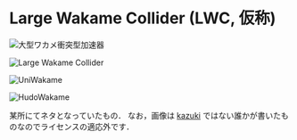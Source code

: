 # Large Wakame Collider (LWC, 仮称)

![大型ワカメ衝突型加速器](https://yabumi.cc/14eb161b3908698811f058fc.svg)

![Large Wakame Collider](https://yabumi.cc/14eb1661cccabba6d40ea752.svg)

![UniWakame](https://yabumi.cc/14eac75f81ce5a83c5e60f23.png)

![HudoWakame](https://yabumi.cc/14eac72e7dd753962dfa0ece.png)

某所にてネタとなっていたもの．
なお，画像は [kazuki](https://github.com/kazuki) ではない誰かが書いたものなのでライセンスの適応外です．
